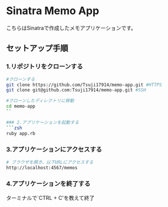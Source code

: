 # Sinatra Memo App

こちらはSinatraで作成したメモアプリケーションです。

## セットアップ手順
### 1.リポジトリをクローンする
```zsh
#クローンする
git clone https://github.com/Tsuji17914/memo-app.git #HTTPS 
git clone git@github.com:Tsuji17914/memo-app.git #SSH

#クローンしたディレクトリに移動
cd memo-app
``

### 2.アプリケーションを起動する
```zsh
ruby app.rb
```

### 3.アプリケーションにアクセスする
```zsh
# ブラウザを開き、以下URLにアクセスする
http://localhost:4567/memos
```
### 4.アプリケーションを終了する
ターミナルで`CTRL + C'を教えて終了
